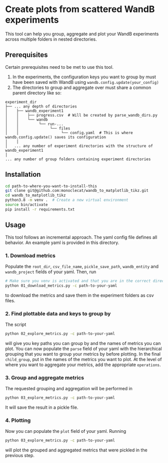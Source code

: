 # Create plots from scattered WandB experiments
This tool can help you group, aggregate and plot your WandB experiments across multiple folders in nested directories. 

## Prerequisites 
Certain prerequisites need to be met to use this tool. 
1. In the experiments, the configuration keys you want to group by must have been 
saved with WandB using `wandb.config.update(your_config)`
2. The directories to group and aggregate over must share a common parent directory like so:
```
experiment_dir
├── ... any depth of directories
│    ├── wandb_experiment1
│    │    ├── progress.csv  # Will be created by parse_wandb_dirs.py
│    │    └── wandb
│    │         └── run-...
│    │              └── files
│    │                   └── config.yaml  # This is where wandb.config.update() saves its configuration 
│    │
│   ... any number of experiment directories with the structure of wandb_experiment1
│    
... any number of group folders containing experiment directories
```

## Installation
```bash
cd path-to-where-you-want-to-install-this
git clone git@github.com:monoclecat/wandb_to_matplotlib_tikz.git
cd wandb_to_matplotlib_tikz
python3.8 -m venv .  # Create a new virtual environment
source bin/activate
pip install -r requirements.txt
```

## Usage
This tool follows an incremental approach. 
The yaml config file defines all behavior. 
An example yaml is provided in this directory. 

### 1. Download metrics
Populate the `root_dir`, `csv_file_name`, `pickle_save_path`, `wandb_entity` and `wandb_project` fields of your yaml. 
Then, run 
```bash
# Make sure you venv is activated and that you are in the correct directory!
python 01_download_metrics.py -c path-to-your-yaml
```
to download the metrics and save them in the experiment folders as csv files. 

### 2. Find plottable data and keys to group by
The script
```bash
python 02_explore_metrics.py -c path-to-your-yaml
```
will give you key paths you can group by and the names of metrics you can plot. 
You can now populate the `parse` field of your yaml with the hierarchical grouping that you want to group your 
metrics by before plotting. 
In the final `child_group`, put in the names of the metrics you want to plot. 
At the level of where you want to aggregate your metrics, add the appropriate `operations`. 

### 3. Group and aggregate metrics
The requested grouping and aggregation will be performed in 
```bash
python 03_explore_metrics.py -c path-to-your-yaml
```
It will save the result in a pickle file. 

### 4. Plotting
Now you can populate the `plot` field of your yaml. 
Running 
```bash
python 03_explore_metrics.py -c path-to-your-yaml
```
will plot the grouped and aggregated metrics that were pickled in the previous step. 
